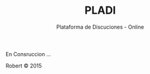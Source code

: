 <header>
	<h1>PLADI</h1>
	<p>Plataforma de Discuciones - Online</p>
</header>
<main>
	<article>
		<p>En Consruccion ...</p>
	</article>
</main>
<footer>
	<p>Robert &copy 2015</p>
</footer>
